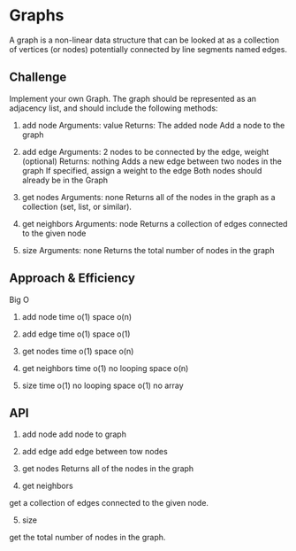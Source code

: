 # Graphs

A graph is a non-linear data structure that can be looked at as a collection of vertices (or nodes) potentially connected by line segments named edges.

## Challenge

Implement your own Graph. The graph should be represented as an adjacency list, and should include the following methods:

1. add node
   Arguments: value
   Returns: The added node
   Add a node to the graph

2. add edge
   Arguments: 2 nodes to be connected by the edge, weight (optional)
   Returns: nothing
   Adds a new edge between two nodes in the graph
   If specified, assign a weight to the edge
   Both nodes should already be in the Graph

3. get nodes
   Arguments: none
   Returns all of the nodes in the graph as a collection (set, list, or similar).

4. get neighbors
   Arguments: node
   Returns a collection of edges connected to the given node

5. size
   Arguments: none
   Returns the total number of nodes in the graph

## Approach & Efficiency
Big O
1. add node
   time o(1)
   space o(n)

2. add edge
   time o(1)
   space o(1)

3. get nodes
   time o(1)
   space o(n)

4. get neighbors
   time o(1) no looping
   space o(n)

5. size
   time o(1) no looping
   space o(1) no array

## API

1. add node
   add node to graph

2. add edge
   add edge between tow nodes

3. get nodes
   Returns all of the nodes in the graph

4. get neighbors

get a collection of edges connected to the given node.

5. size

get the total number of nodes in the graph.
